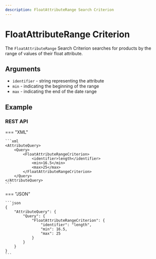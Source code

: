 ```yaml
---
description: FloatAttributeRange Search Criterion
---
```


# FloatAttributeRange Criterion

The `FloatAttributeRange` Search Criterion searches for products by the range of values of their float attribute.

## Arguments

- `identifier` - string representing the attribute
- `min` - indicating the beginning of the range
- `max` - indicating the end of the date range

## Example

### REST API

=== "XML"

    ```xml
    <AttributeQuery>
        <Query>
            <FloatAttributeRangeCriterion>
                <identifier>length</identifier>
                <min>16.5</min>
                <max>25</max>
            </FloatAttributeRangeCriterion>
        </Query>
    </AttributeQuery>
    ```

=== "JSON"

    ```json
    {
        "AttributeQuery": {
            "Query": {
                "FloatAttributeRangeCriterion": {
                    "identifier": "length",
                    "min": 16.5,
                    "max": 25
                }
            }
        }
    }
    ```
